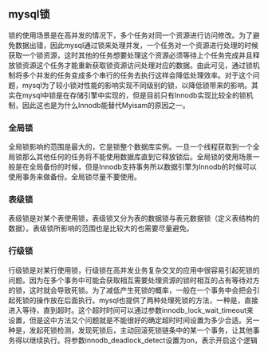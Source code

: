 ## mysql锁
锁的使用场景是在高并发的情况下，多个任务对同一个资源进行访问修改。为了避免数据出错，因此mysql通过锁来处理并发，一个任务对一个资源进行处理的时候获取一个锁资源，这时其他的任务想要处理这个资源必须等待上个任务完成并且释放锁资源这个任务才能重新获取锁资源访问处理对应的数据。由此可见，通过锁机制将多个并发的任务变成多个串行的任务去执行这样会降低处理效率。对于这个问题，mysql为了较小锁对性能的影响实现不同级别的锁，以降低锁带来的影响。其实在mysql中锁是在存储引擎中实现的，但是目前只有Innodb实现比较全的锁机制，因此这也是为什么Innodb能替代Myisam的原因之一。
### 全局锁
全局锁影响的范围是最大的，它是锁整个数据库实例。一旦一个线程获取到一个全局锁那么其他任何的任务将不能使用数据库直到它释放锁后。全局锁的使用场景一般是在全局备份的时候，但是Innodb支持事务所以数据引擎为Innodb的时候可以使用事务来做备份。全局锁尽量不要使用。
### 表级锁
表级锁是对某个表使用锁，表级锁又分为表的数据锁与表元数据锁（定义表结构的数据）。表级锁所影响的范围也是比较大的也需要尽量避免。
### 行级锁
行级锁是对某行使用锁，行级锁在高并发业务复杂交叉的应用中很容易引起死锁的问题。因为在多个事务中可能会获取相互需要处理资源的锁时相互的占有等待对方的锁，这时就会导致死锁。为了减低产生死锁的概率，一般在一个事务中会把会引起死锁的操作放在后面执行。mysql也提供了两种处理死锁的方法，一种是，直接进入等待，直到超时。这个超时时间可以通过参数innodb_lock_wait_timeout来设置，但是这中方法又个问题就是不能很好的确定超时时间设置为多少合适。另一种是，发起死锁检测，发现死锁后，主动回滚死锁链条中的某一个事务，让其他事务得以继续执行。将参数innodb_deadlock_detect设置为on，表示开启这个逻辑
<!--stackedit_data:
eyJoaXN0b3J5IjpbLTIxMDc3OTUzNjcsLTY5NTQ1Mzc5M119
-->